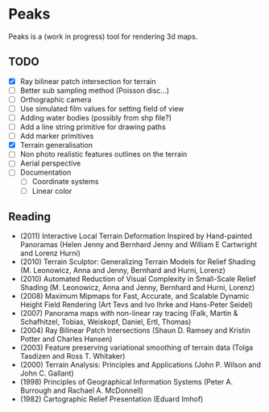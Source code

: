 # Peaks

Peaks is a (work in progress) tool for rendering 3d maps.

## TODO

* [x] Ray bilinear patch intersection for terrain
* [ ] Better sub sampling method (Poisson disc...)
* [ ] Orthographic camera
* [ ] Use simulated film values for setting field of view
* [ ] Adding water bodies (possibly from shp file?)
* [ ] Add a line string primitive for drawing paths
* [ ] Add marker primitives
* [x] Terrain generalisation
* [ ] Non photo realistic features outlines on the terrain
* [ ] Aerial perspective
* [ ] Documentation
    * [ ] Coordinate systems
    * [ ] Linear color

## Reading

* (2011) Interactive Local Terrain Deformation Inspired by Hand-painted
  Panoramas (Helen Jenny and Bernhard Jenny and William E Cartwright and
  Lorenz Hurni)
* (2010) Terrain Sculptor: Generalizing Terrain Models for Relief Shading
  (M. Leonowicz, Anna and Jenny, Bernhard and Hurni, Lorenz)
* (2010) Automated Reduction of Visual Complexity in Small-Scale Relief Shading
  (M. Leonowicz, Anna and Jenny, Bernhard and Hurni, Lorenz)
* (2008) Maximum Mipmaps for Fast, Accurate, and Scalable Dynamic Height Field
  Rendering (Art Tevs and Ivo Ihrke and Hans-Peter Seidel)
* (2007) Panorama maps with non-linear ray tracing (Falk, Martin & Schafhitzel,
  Tobias, Weiskopf, Daniel, Ertl, Thomas)
* (2004) Ray Bilinear Patch Intersections (Shaun D. Ramsey and Kristin Potter
  and Charles Hansen)
* (2003) Feature preserving variational smoothing of terrain data (Tolga
  Tasdizen and Ross T. Whitaker)
* (2000) Terrain Analysis: Principles and Applications (John P. Wilson and
  John C. Gallant)
* (1998) Principles of Geographical Information Systems (Peter A. Burrough and
  Rachael A. McDonnell)
* (1982) Cartographic Relief Presentation (Eduard Imhof)
